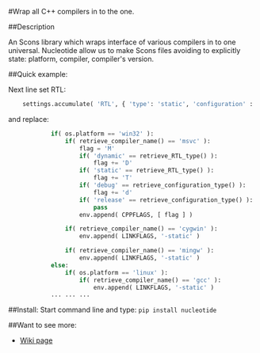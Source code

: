 #Wrap all C++ compilers in to the one.

##Description

  An Scons library which wraps interface of various compilers in to one universal.
  Nucleotide allow us to make Scons files avoiding to explicitly state: platform, compiler, compiler's version.

##Quick example:

  Next line set RTL:
```python
    settings.accumulate( 'RTL', { 'type': 'static', 'configuration' : 'debug' } )
```
  and replace:
```python
            if( os.platform == 'win32' ):
                if( retrieve_compiler_name() == 'msvc' ):
                    flag = 'M'
                    if( 'dynamic' == retrieve_RTL_type() ):
                        flag += 'D'
                    if( 'static' == retrieve_RTL_type() ):
                        flag += 'T'
                    if( 'debug' == retrieve_configuration_type() ):
                        flag += 'd'
                    if( 'release' == retrieve_configuration_type() ):
                        pass
                    env.append( CPPFLAGS, [ flag ] )

                if( retrieve_compiler_name() == 'cygwin' ):
                    env.append( LINKFLAGS, '-static' )

                if( retrieve_compiler_name() == 'mingw' ):
                    env.append( LINKFLAGS, '-static' )
            else:
                if( os.platform == 'linux' ):
                    if( retrieve_compiler_name() == 'gcc' ):
                        env.append( LINKFLAGS, '-static' )
            ... ... ... 
```
##Install:
  Start command line and type:
    ```pip install nucleotide```

##Want to see more:
  - [Wiki page](https://github.com/dmilos/nucleotide/wiki) 
